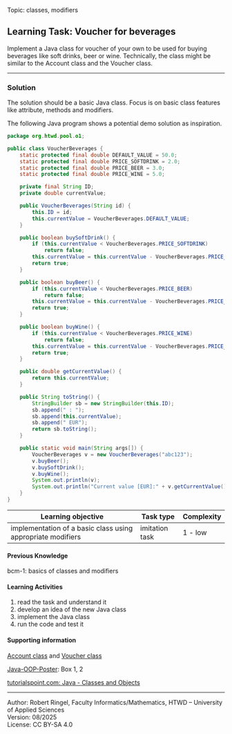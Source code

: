 Topic: classes, modifiers

## Learning Task: Voucher for beverages

Implement a Java class for voucher of your own to be used for buying beverages like soft drinks, beer or wine. Technically, the class might be similar to the Account class and the Voucher class.

---------------------------------------

### Solution

The solution should be a basic Java class. Focus is on basic class features like attribute, methods and modifiers.

The following Java program shows a potential demo solution as inspiration.

``` java
package org.htwd.pool.o1;

public class VoucherBeverages {
    static protected final double DEFAULT_VALUE = 50.0;
    static protected final double PRICE_SOFTDRINK = 2.0;
    static protected final double PRICE_BEER = 3.0;
    static protected final double PRICE_WINE = 5.0;

    private final String ID;
    private double currentValue;

    public VoucherBeverages(String id) {
        this.ID = id;
        this.currentValue = VoucherBeverages.DEFAULT_VALUE;
    }

    public boolean buySoftDrink() {
        if (this.currentValue < VoucherBeverages.PRICE_SOFTDRINK)
            return false;
        this.currentValue = this.currentValue - VoucherBeverages.PRICE_SOFTDRINK;
        return true;
    }

    public boolean buyBeer() {
        if (this.currentValue < VoucherBeverages.PRICE_BEER)
            return false;
        this.currentValue = this.currentValue - VoucherBeverages.PRICE_BEER;
        return true;
    }

    public boolean buyWine() {
        if (this.currentValue < VoucherBeverages.PRICE_WINE)
            return false;
        this.currentValue = this.currentValue - VoucherBeverages.PRICE_WINE;
        return true;
    }

    public double getCurrentValue() {
        return this.currentValue;
    }

    public String toString() {
        StringBuilder sb = new StringBuilder(this.ID);
        sb.append(" : ");
        sb.append(this.currentValue);
        sb.append(" EUR");
        return sb.toString();
    }

    public static void main(String args[]) {
        VoucherBeverages v = new VoucherBeverages("abc123");
        v.buyBeer();
        v.buySoftDrink();
        v.buyWine();
        System.out.println(v);
        System.out.println("Current value [EUR]:" + v.getCurrentValue());
    }
}
```

| **Learning objective**                         | **Task type**   | **Complexity** |
| ---------------------------------------------- | --------------- | -------------- |
| implementation of a basic class using appropriate modifiers | imitation task | 1 - low |  

#### Previous Knowledge

bcm-1: basics of classes and modifiers  

#### Learning Activities

1) read the task and understand it
2) develop an idea of the new Java class
3) implement the Java class
4) run the code and test it

#### Supporting information

[Account class](AccountClass.md) and [Voucher class](Voucher.md)  

[Java-OOP-Poster](../JavaPosterOOP_engl.pdf): Box 1, 2

[tutorialspoint.com: Java - Classes and Objects](https://www.tutorialspoint.com/java/java_object_classes.htm)  


---------------------------------------
Author: Robert Ringel, Faculty Informatics/Mathematics, HTWD – University of Applied Sciences  
Version: 08/2025            
License: CC BY-SA 4.0
